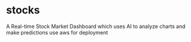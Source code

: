 # stocks
A Real-time Stock Market Dashboard which uses AI to analyze charts and make predictions
use aws for deployment
